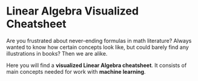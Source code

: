 # Linear Algebra Visualized Cheatsheet
Are you frustrated about never-ending formulas in math literature?
Always wanted to know how certain concepts look like, but could barely find any illustrations in books?
Then we are alike. 

Here you will find a **visualized Linear Algebra cheatsheet**. It consists of main concepts needed for work with **machine learning**.
